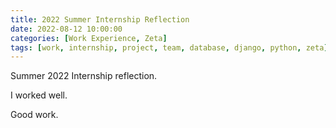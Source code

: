 ```yaml
---
title: 2022 Summer Internship Reflection
date: 2022-08-12 10:00:00
categories: [Work Experience, Zeta]
tags: [work, internship, project, team, database, django, python, zeta]
---
```


Summer 2022 Internship reflection.

I worked well.

Good work.

